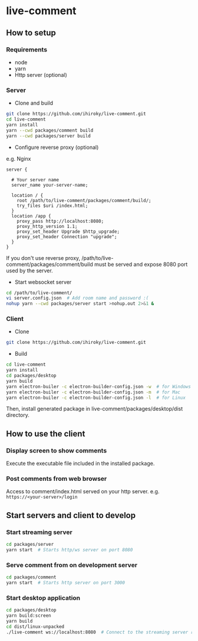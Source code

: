 # live-comment

## How to setup

### Requirements

- node
- yarn
- Http server (optional)

### Server

- Clone and build

```bash
git clone https://github.com/ihiroky/live-comment.git
cd live-comment
yarn install
yarn --cwd packages/comment build
yarn --cwd packages/server build
```

- Configure reverse proxy (optional)

e.g. Nginx
```
server {

  # Your server name
  server_name your-server-name;

  location / {
    root /path/to/live-comment/packages/comment/build/;
    try_files $uri /index.html;
  }
  location /app {
    proxy_pass http://localhost:8080;
    proxy_http_version 1.1;
    proxy_set_header Upgrade $http_upgrade;
    proxy_set_header Connection "upgrade";
  }
}
```

If you don't use reverse proxy, /path/to/live-comment/packages/comment/build must be served and expose 8080 port used by the server.

- Start websocket server
```bash
cd /path/to/live-comment/
vi server.config.json  # Add room name and password :(
nohup yarn --cwd packages/server start >nohup.out 2>&1 &
```

### Client

- Clone
```bash
git clone https://github.com/ihiroky/live-comment.git
```

- Build
```bash
cd live-comment
yarn install
cd packages/desktop
yarn build
yarn electron-builer -c electron-builder-config.json -w  # for Windows
yarn electron-builer -c electron-builder-config.json -m  # for Mac
yarn electron-builer -c electron-builder-config.json -l  # for Linux
```

Then, install generated package in live-comment/packages/desktop/dist directory.

## How to use the client

### Display screen to show comments

Execute the executable file included in the installed package.

### Post comments from web browser

Access to comment/index.html served on your http server. e.g. `https://<your-server>/login`


## Start servers and client to develop

### Start streaming server
```bash
cd packages/server
yarn start  # Starts http/ws server on port 8080
```
### Serve comment from on development server
```bash
cd packages/comment
yarn start  # Starts http server on port 3000
```

### Start desktop application
```bash
cd packages/desktop
yarn build:screen
yarn build
cd dist/linux-unpacked
./live-comment ws://localhost:8080  # Connect to the streaming server regardless of its settings.
```
